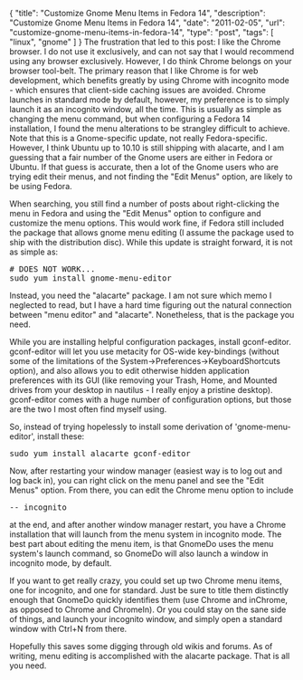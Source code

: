 {
  "title": "Customize Gnome Menu Items in Fedora 14",
  "description": "Customize Gnome Menu Items in Fedora 14",
  "date": "2011-02-05",
  "url": "customize-gnome-menu-items-in-fedora-14",
  "type": "post",
  "tags": [
    "linux",
    "gnome"
  ]
}
The frustration that led to this post:  I like the Chrome browser.  I do not use it exclusively, and can not say that I would recommend using any browser exclusively.  However, I do think Chrome belongs on your browser tool-belt.  The primary reason that I like Chrome is for web development, which benefits greatly by using Chrome with incognito mode - which ensures that client-side caching issues are avoided.  Chrome launches in standard mode by default, however, my preference is to simply launch it as an incognito window, all the time.  This is usually as simple as changing the menu command, but when configuring a Fedora 14 installation, I found the menu alterations to be strangley difficult to achieve.  Note that this is a Gnome-specific update, not really Fedora-specific.  However, I think Ubuntu up to 10.10 is still shipping with alacarte, and I am guessing that a fair number of the Gnome users are either in Fedora or Ubuntu.  If that guess is accurate, then a lot of the Gnome users who are trying edit their menus, and not finding the "Edit Menus" option, are likely to be using Fedora.  

When searching, you still find a number of posts about right-clicking the menu in Fedora and using the "Edit Menus" option to configure and customize the menu options.  This would work fine, if Fedora still included the package that allows gnome menu editing (I assume the package used to ship with the distribution disc).  While this update is straight forward, it is not as simple as: 
<pre>
# DOES NOT WORK...
sudo yum install gnome-menu-editor
</pre>

Instead, you need the "alacarte" package.  I am not sure which memo I neglected to read, but I have a hard time figuring out the natural connection between "menu editor" and "alacarte".  Nonetheless, that is the package you need.

While you are installing helpful configuration packages, install gconf-editor.  gconf-editor will let you use metacity for OS-wide key-bindings (without some of the limitations of the System->Preferences->KeyboardShortcuts option), and also allows you to edit otherwise hidden application preferences with its GUI (like removing your Trash, Home, and Mounted drives from your desktop in nautilus - I really enjoy a pristine desktop).  gconf-editor comes with a huge number of configuration options, but those are the two I most often find myself using.

So, instead of trying hopelessly to install some derivation of 'gnome-menu-editor', install these:

<pre>
sudo yum install alacarte gconf-editor
</pre>

Now, after restarting your window manager (easiest way is to log out and log back in), you can right click on the menu panel and see the "Edit Menus" option.  From there, you can edit the Chrome menu option to include <pre>-- incognito</pre> at the end, and after another window manager restart, you have a Chrome installation that will launch from the menu system in incognito mode.  The best part about editing the menu item, is that GnomeDo uses the menu system's launch command, so GnomeDo will also launch a window in incognito mode, by default.  

If you want to get really crazy, you could set up two Chrome menu items, one for incognito, and one for standard.  Just be sure to title them distinctly enough that GnomeDo quickly identifies them (use Chrome and inChrome, as opposed to Chrome and ChromeIn).  Or you could stay on the sane side of things, and launch your incognito window, and simply open a standard window with Ctrl+N from there.  

Hopefully this saves some digging through old wikis and forums.  As of writing, menu editing is accomplished with the alacarte package.  That is all you need.
